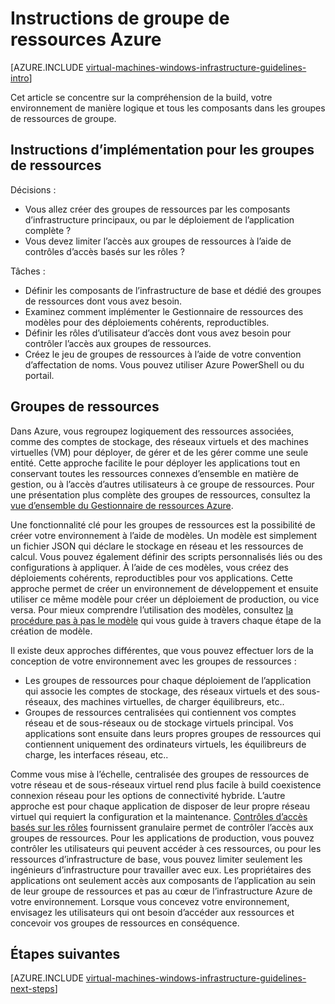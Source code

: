 <properties
    pageTitle="Règles des groupes de ressources | Microsoft Azure"
    description="Obtenir des informations sur les instructions clés de conception et d’implémentation pour le déploiement de groupes de ressources dans les services d’infrastructure Azure."
    documentationCenter=""
    services="virtual-machines-windows"
    authors="iainfoulds"
    manager="timlt"
    editor=""
    tags="azure-resource-manager"/>

<tags
    ms.service="virtual-machines-windows"
    ms.workload="infrastructure-services"
    ms.tgt_pltfrm="vm-windows"
    ms.devlang="na"
    ms.topic="article"
    ms.date="09/08/2016"
    ms.author="iainfou"/>

# <a name="azure-resource-group-guidelines"></a>Instructions de groupe de ressources Azure

[AZURE.INCLUDE [virtual-machines-windows-infrastructure-guidelines-intro](../../includes/virtual-machines-windows-infrastructure-guidelines-intro.md)] 

Cet article se concentre sur la compréhension de la build, votre environnement de manière logique et tous les composants dans les groupes de ressources de groupe.


## <a name="implementation-guidelines-for-resource-groups"></a>Instructions d’implémentation pour les groupes de ressources

Décisions :

- Vous allez créer des groupes de ressources par les composants d’infrastructure principaux, ou par le déploiement de l’application complète ?
- Vous devez limiter l’accès aux groupes de ressources à l’aide de contrôles d’accès basés sur les rôles ?

Tâches :

- Définir les composants de l’infrastructure de base et dédié des groupes de ressources dont vous avez besoin.
- Examinez comment implémenter le Gestionnaire de ressources des modèles pour des déploiements cohérents, reproductibles.
- Définir les rôles d’utilisateur d’accès dont vous avez besoin pour contrôler l’accès aux groupes de ressources.
- Créez le jeu de groupes de ressources à l’aide de votre convention d’affectation de noms. Vous pouvez utiliser Azure PowerShell ou du portail.


## <a name="resource-groups"></a>Groupes de ressources

Dans Azure, vous regroupez logiquement des ressources associées, comme des comptes de stockage, des réseaux virtuels et des machines virtuelles (VM) pour déployer, de gérer et de les gérer comme une seule entité. Cette approche facilite le pour déployer les applications tout en conservant toutes les ressources connexes d’ensemble en matière de gestion, ou à l’accès d’autres utilisateurs à ce groupe de ressources. Pour une présentation plus complète des groupes de ressources, consultez la [vue d’ensemble du Gestionnaire de ressources Azure](../azure-resource-manager/resource-group-overview.md).

Une fonctionnalité clé pour les groupes de ressources est la possibilité de créer votre environnement à l’aide de modèles. Un modèle est simplement un fichier JSON qui déclare le stockage en réseau et les ressources de calcul. Vous pouvez également définir des scripts personnalisés liés ou des configurations à appliquer. À l’aide de ces modèles, vous créez des déploiements cohérents, reproductibles pour vos applications. Cette approche permet de créer un environnement de développement et ensuite utiliser ce même modèle pour créer un déploiement de production, ou vice versa. Pour mieux comprendre l’utilisation des modèles, consultez [la procédure pas à pas le modèle](../resource-manager-template-walkthrough.md) qui vous guide à travers chaque étape de la création de modèle.

Il existe deux approches différentes, que vous pouvez effectuer lors de la conception de votre environnement avec les groupes de ressources :

- Les groupes de ressources pour chaque déploiement de l’application qui associe les comptes de stockage, des réseaux virtuels et des sous-réseaux, des machines virtuelles, de charger équilibreurs, etc..
- Groupes de ressources centralisées qui contiennent vos comptes réseau et de sous-réseaux ou de stockage virtuels principal. Vos applications sont ensuite dans leurs propres groupes de ressources qui contiennent uniquement des ordinateurs virtuels, les équilibreurs de charge, les interfaces réseau, etc..

Comme vous mise à l’échelle, centralisée des groupes de ressources de votre réseau et de sous-réseaux virtuel rend plus facile à build coexistence connexion réseau pour les options de connectivité hybride. L’autre approche est pour chaque application de disposer de leur propre réseau virtuel qui requiert la configuration et la maintenance.  [Contrôles d’accès basés sur les rôles](../active-directory/role-based-access-control-what-is.md) fournissent granulaire permet de contrôler l’accès aux groupes de ressources. Pour les applications de production, vous pouvez contrôler les utilisateurs qui peuvent accéder à ces ressources, ou pour les ressources d’infrastructure de base, vous pouvez limiter seulement les ingénieurs d’infrastructure pour travailler avec eux. Les propriétaires des applications ont seulement accès aux composants de l’application au sein de leur groupe de ressources et pas au cœur de l’infrastructure Azure de votre environnement. Lorsque vous concevez votre environnement, envisagez les utilisateurs qui ont besoin d’accéder aux ressources et concevoir vos groupes de ressources en conséquence. 


## <a name="next-steps"></a>Étapes suivantes

[AZURE.INCLUDE [virtual-machines-windows-infrastructure-guidelines-next-steps](../../includes/virtual-machines-windows-infrastructure-guidelines-next-steps.md)] 
